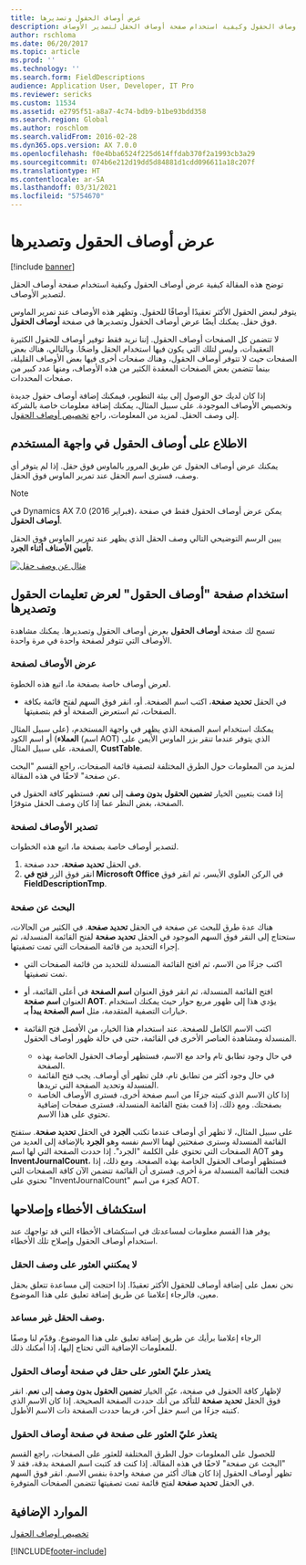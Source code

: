 ```yaml
---
title: عرض أوصاف الحقول وتصديرها
description: توضح هذه المقالة كيفية عرض أوصاف الحقول وكيفية استخدام صفحة أوصاف الحقل لتصدير الأوصاف.
author: rschloma
ms.date: 06/20/2017
ms.topic: article
ms.prod: ''
ms.technology: ''
ms.search.form: FieldDescriptions
audience: Application User, Developer, IT Pro
ms.reviewer: sericks
ms.custom: 11534
ms.assetid: e2795f51-a8a7-4c74-bdb9-b1be93bdd358
ms.search.region: Global
ms.author: roschlom
ms.search.validFrom: 2016-02-28
ms.dyn365.ops.version: AX 7.0.0
ms.openlocfilehash: f0e4bba6524f225d614ffdab370f2a1993cb3a29
ms.sourcegitcommit: 074b6e212d19dd5d84881d1cdd096611a18c207f
ms.translationtype: HT
ms.contentlocale: ar-SA
ms.lasthandoff: 03/31/2021
ms.locfileid: "5754670"
---
```

# <a name="view-and-export-field-descriptions"></a>عرض أوصاف الحقول وتصديرها

[!include [banner](../includes/banner.md)]

توضح هذه المقالة كيفية عرض أوصاف الحقول وكيفية استخدام صفحة أوصاف الحقل لتصدير الأوصاف.

يتوفر لبعض الحقول الأكثر تعقيدًا أوصافًا للحقول. وتظهر هذه الأوصاف عند تمرير الماوس فوق حقل. يمكنك أيضًا عرض أوصاف الحقول وتصديرها في صفحة **أوصاف الحقول**.

لا تتضمن كل الصفحات أوصاف الحقول. إننا نريد فقط توفير أوصاف للحقول الكثيرة التعقيدات، وليس لتلك التي يكون فيها استخدام الحقل واضحًا. وبالتالي، هناك بعض الصفحات حيث لا تتوفر أوصاف الحقول، وهناك صفحات أخرى فيها بعض الأوصاف القليلة، بينما تتضمن بعض الصفحات المعقدة الكثير من هذه الأوصاف، ومنها عدد كبير من صفحات المحددات.

إذا كان لديك حق الوصول إلى بيئة التطوير، فيمكنك إضافة أوصاف حقول جديدة وتخصيص الأوصاف الموجودة. على سبيل المثال، يمكنك إضافة معلومات خاصة بالشركة إلى وصف الحقل. لمزيد من المعلومات، راجع [تخصيص أوصاف الحقول](../../dev-itpro/user-interface/customize-field-help.md).

## <a name="see-field-descriptions-in-the-user-interface"></a>الاطلاع على أوصاف الحقول في واجهة المستخدم

يمكنك عرض أوصاف الحقول عن طريق المرور بالماوس فوق حقل. إذا لم يتوفر أي وصف، فسترى اسم الحقل عند تمرير الماوس فوق الحقل.

> [!NOTE]
> في Dynamics AX 7.0 (فبراير 2016)، يمكن عرض أوصاف الحقول فقط في صفحة **أوصاف الحقول**.

يبين الرسم التوضيحي التالي وصف الحقل الذي يظهر عند تمرير الماوس فوق الحقل **تأمين الأصناف أثناء الجرد**.

[![مثال عن وصف حقل](./media/field-description.png)](./media/field-description.png)

## <a name="use-the-field-descriptions-page-to-view-and-export-field-help"></a>استخدام صفحة "أوصاف الحقول" لعرض تعليمات الحقول وتصديرها

تسمح لك صفحة **أوصاف الحقول** بعرض أوصاف الحقول وتصديرها. يمكنك مشاهدة الأوصاف التي تتوفر لصفحة واحدة في مرة واحدة.

### <a name="view-the-descriptions-for-a-page"></a>عرض الأوصاف لصفحة

لعرض أوصاف خاصة بصفحة ما، اتبع هذه الخطوة.

- في الحقل **تحديد صفحة‬**، اكتب اسم الصفحة. أو، انقر فوق السهم لفتح قائمة بكافة الصفحات، ثم استعرض الصفحة أو قم بتصفيتها.

يمكنك استخدام اسم الصفحة الذي يظهر في واجهة المستخدم، (على سبيل المثال **العملاء**) أو اسم الكود (اسم AOT) الذي يتوفر عندما تنقر بزر الماوس الأيمن على الصفحة، على سبيل المثال, **CustTable**.

لمزيد من المعلومات حول الطرق المختلفة لتصفية قائمة الصفحات، راجع القسم "البحث عن صفحة" لاحقًا في هذه المقالة.

إذا قمت بتعيين الخيار **تضمين الحقول بدون وصف** إلى **نعم**، فستظهر كافة الحقول في الصفحة، بغض النظر عما إذا كان وصف الحقل متوفرًا.

### <a name="export-the-descriptions-for-a-page"></a>تصدير الأوصاف لصفحة

لتصدير أوصاف خاصة بصفحة ما، اتبع هذه الخطوات.

1. في الحقل **تحديد صفحة**، حدد صفحة.
2. انقر فوق الزر **فتح في Microsoft Office** في الركن العلوي الأيسر، ثم انقر فوق **FieldDescriptionTmp**.

### <a name="searching-for-a-page"></a>البحث عن صفحة

هناك عدة طرق للبحث عن صفحة في الحقل **تحديد صفحة**. في الكثير من الحالات، ستحتاج إلى النقر فوق السهم الموجود في الحقل **تحديد صفحة** لفتح القائمة المنسدلة، ثم إجراء التحديد من قائمة الصفحات التي تمت تصفيتها.

- اكتب جزءًا من الاسم، ثم افتح القائمة المنسدلة للتحديد من قائمة الصفحات التي تمت تصفيتها.
- افتح القائمة المنسدلة، ثم انقر فوق العنوان **اسم الصفحة** في أعلى القائمة، أو العنوان **اسم صفحة AOT**. يؤدي هذا إلى ظهور مربع حوار حيث يمكنك استخدام خيارات التصفية المتقدمة، مثل **اسم الصفحة يبدأ بـ**.
- اكتب الاسم الكامل للصفحة. عند استخدام هذا الخيار، من الأفضل فتح القائمة المنسدلة ومشاهدة العناصر الأخرى في القائمة، حتى في حالة ظهور أوصاف الحقول.

    - في حال وجود تطابق تام واحد مع الاسم، فستظهر أوصاف الحقول الخاصة بهذه الصفحة.
    - في حال وجود أكثر من تطابق تام، فلن تظهر أي أوصاف. يجب فتح القائمة المنسدلة وتحديد الصفحة التي تريدها.
    - إذا كان الاسم الذي كتبته جزءًا من اسم صفحة أخرى، فسترى الأوصاف الخاصة بصفحتك. ومع ذلك، إذا قمت بفتح القائمة المنسدلة، فسترى صفحات إضافية تحتوي على هذا الاسم.

على سبيل المثال، لا تظهر أي أوصاف عندما تكتب **الجرد** في الحقل **تحديد صفحة**. ستفتح القائمة المنسدلة وسترى صفحتين لهما الاسم نفسه وهو **الجرد** بالإضافة إلى العديد من الصفحات التي تحتوي على الكلمة "الجرد". إذا حددت الصفحة التي لها اسم AOT وهو **InventJournalCount**، فستظهر أوصاف الحقول الخاصة بهذه الصفحة. ومع ذلك، إذا فتحت القائمة المنسدلة مرة أخرى، فسترى أن القائمة تتضمن الآن كافة الصفحات التي تحتوي على "InventJournalCount" كجزء من اسم AOT.

## <a name="troubleshooting"></a>استكشاف الأخطاء وإصلاحها

يوفر هذا القسم معلومات لمساعدتك في استكشاف الأخطاء التي قد تواجهك عند استخدام أوصاف الحقول وإصلاح تلك الأخطاء.

### <a name="i-cant-find-a-field-description"></a>لا يمكنني العثور على وصف الحقل

نحن نعمل على إضافة أوصاف للحقول الأكثر تعقيدًا. إذا احتجت إلى مساعدة تتعلق بحقل معين، فالرجاء إعلامنا عن طريق إضافة تعليق على هذا الموضوع.

### <a name="the-field-description-isnt-helpful"></a>وصف الحقل غير مساعد.

الرجاء إعلامنا برأيك عن طريق إضافة تعليق على هذا الموضوع. وقدّم لنا وصفًا للمعلومات الإضافية التي تحتاج إليها، إذا أمكنك ذلك.

### <a name="i-cant-find-a-field-on-the-field-descriptions-page"></a>يتعذر عليّ العثور على حقل في صفحة أوصاف الحقول

لإظهار كافة الحقول في صفحة، عيّن الخيار **تضمين الحقول بدون وصف** إلى **نعم**. انقر فوق الحقل **تحديد صفحة** للتأكد من أنك حددت الصفحة الصحيحة. إذا كان الاسم الذي كتبته جزءًا من اسم حقل آخر، فربما حددت الصفحة ذات الاسم الأطول.

### <a name="i-cant-find-a-page-on-the-field-descriptions-page"></a>يتعذر عليّ العثور على صفحة في صفحة أوصاف الحقول

للحصول على المعلومات حول الطرق المختلفة للعثور على الصفحات، راجع القسم "البحث عن صفحة" لاحقًا في هذه المقالة. إذا كنت قد كتبت اسم الصفحة بدقة، فقد لا تظهر أوصاف الحقول إذا كان هناك أكثر من صفحة واحدة بنفس الاسم. انقر فوق السهم في الحقل **تحديد صفحة** لفتح قائمة تمت تصفيتها تتضمن الصفحات المتوفرة.

## <a name="additional-resources"></a>الموارد الإضافية

[تخصيص أوصاف الحقول](../../dev-itpro/user-interface/customize-field-help.md)


[!INCLUDE[footer-include](../../../includes/footer-banner.md)]